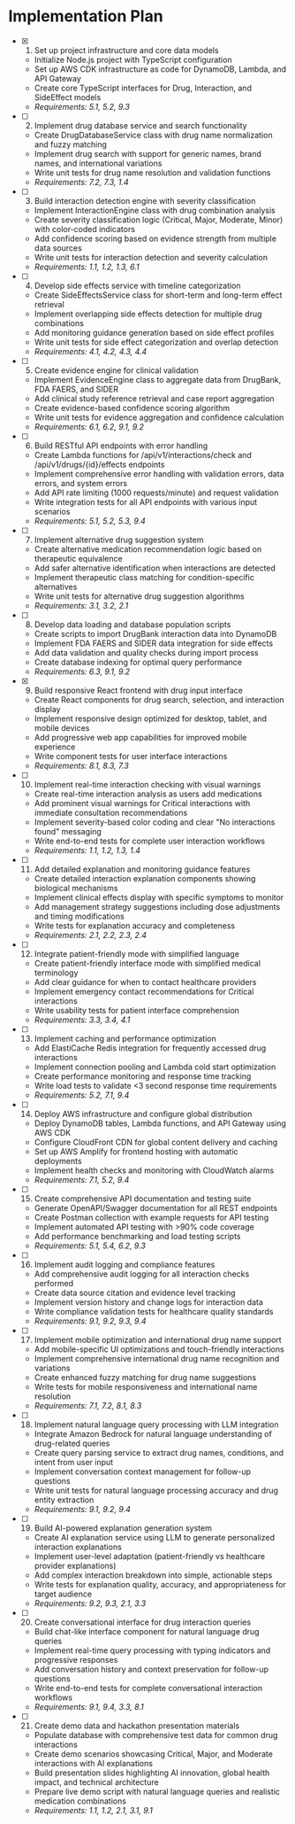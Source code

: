 # Implementation Plan

- [x] 1. Set up project infrastructure and core data models
  - Initialize Node.js project with TypeScript configuration
  - Set up AWS CDK infrastructure as code for DynamoDB, Lambda, and API Gateway
  - Create core TypeScript interfaces for Drug, Interaction, and SideEffect models
  - _Requirements: 5.1, 5.2, 9.3_

- [ ] 2. Implement drug database service and search functionality
  - Create DrugDatabaseService class with drug name normalization and fuzzy matching
  - Implement drug search with support for generic names, brand names, and international variations
  - Write unit tests for drug name resolution and validation functions
  - _Requirements: 7.2, 7.3, 1.4_

- [ ] 3. Build interaction detection engine with severity classification
  - Implement InteractionEngine class with drug combination analysis
  - Create severity classification logic (Critical, Major, Moderate, Minor) with color-coded indicators
  - Add confidence scoring based on evidence strength from multiple data sources
  - Write unit tests for interaction detection and severity calculation
  - _Requirements: 1.1, 1.2, 1.3, 6.1_

- [ ] 4. Develop side effects service with timeline categorization
  - Create SideEffectsService class for short-term and long-term effect retrieval
  - Implement overlapping side effects detection for multiple drug combinations
  - Add monitoring guidance generation based on side effect profiles
  - Write unit tests for side effect categorization and overlap detection
  - _Requirements: 4.1, 4.2, 4.3, 4.4_

- [ ] 5. Create evidence engine for clinical validation
  - Implement EvidenceEngine class to aggregate data from DrugBank, FDA FAERS, and SIDER
  - Add clinical study reference retrieval and case report aggregation
  - Create evidence-based confidence scoring algorithm
  - Write unit tests for evidence aggregation and confidence calculation
  - _Requirements: 6.1, 6.2, 9.1, 9.2_

- [ ] 6. Build RESTful API endpoints with error handling
  - Create Lambda functions for /api/v1/interactions/check and /api/v1/drugs/{id}/effects endpoints
  - Implement comprehensive error handling with validation errors, data errors, and system errors
  - Add API rate limiting (1000 requests/minute) and request validation
  - Write integration tests for all API endpoints with various input scenarios
  - _Requirements: 5.1, 5.2, 5.3, 9.4_

- [ ] 7. Implement alternative drug suggestion system
  - Create alternative medication recommendation logic based on therapeutic equivalence
  - Add safer alternative identification when interactions are detected
  - Implement therapeutic class matching for condition-specific alternatives
  - Write unit tests for alternative drug suggestion algorithms
  - _Requirements: 3.1, 3.2, 2.1_

- [ ] 8. Develop data loading and database population scripts
  - Create scripts to import DrugBank interaction data into DynamoDB
  - Implement FDA FAERS and SIDER data integration for side effects
  - Add data validation and quality checks during import process
  - Create database indexing for optimal query performance
  - _Requirements: 6.3, 9.1, 9.2_

- [x] 9. Build responsive React frontend with drug input interface




  - Create React components for drug search, selection, and interaction display
  - Implement responsive design optimized for desktop, tablet, and mobile devices
  - Add progressive web app capabilities for improved mobile experience
  - Write component tests for user interface interactions
  - _Requirements: 8.1, 8.3, 7.3_

- [ ] 10. Implement real-time interaction checking with visual warnings
  - Create real-time interaction analysis as users add medications
  - Add prominent visual warnings for Critical interactions with immediate consultation recommendations
  - Implement severity-based color coding and clear "No interactions found" messaging
  - Write end-to-end tests for complete user interaction workflows
  - _Requirements: 1.1, 1.2, 1.3, 1.4_

- [ ] 11. Add detailed explanation and monitoring guidance features
  - Create detailed interaction explanation components showing biological mechanisms
  - Implement clinical effects display with specific symptoms to monitor
  - Add management strategy suggestions including dose adjustments and timing modifications
  - Write tests for explanation accuracy and completeness
  - _Requirements: 2.1, 2.2, 2.3, 2.4_

- [ ] 12. Integrate patient-friendly mode with simplified language
  - Create patient-friendly interface mode with simplified medical terminology
  - Add clear guidance for when to contact healthcare providers
  - Implement emergency contact recommendations for Critical interactions
  - Write usability tests for patient interface comprehension
  - _Requirements: 3.3, 3.4, 4.1_

- [ ] 13. Implement caching and performance optimization
  - Add ElastiCache Redis integration for frequently accessed drug interactions
  - Implement connection pooling and Lambda cold start optimization
  - Create performance monitoring and response time tracking
  - Write load tests to validate <3 second response time requirements
  - _Requirements: 5.2, 7.1, 9.4_

- [ ] 14. Deploy AWS infrastructure and configure global distribution
  - Deploy DynamoDB tables, Lambda functions, and API Gateway using AWS CDK
  - Configure CloudFront CDN for global content delivery and caching
  - Set up AWS Amplify for frontend hosting with automatic deployments
  - Implement health checks and monitoring with CloudWatch alarms
  - _Requirements: 7.1, 5.2, 9.4_

- [ ] 15. Create comprehensive API documentation and testing suite
  - Generate OpenAPI/Swagger documentation for all REST endpoints
  - Create Postman collection with example requests for API testing
  - Implement automated API testing with >90% code coverage
  - Add performance benchmarking and load testing scripts
  - _Requirements: 5.1, 5.4, 6.2, 9.3_

- [ ] 16. Implement audit logging and compliance features
  - Add comprehensive audit logging for all interaction checks performed
  - Create data source citation and evidence level tracking
  - Implement version history and change logs for interaction data
  - Write compliance validation tests for healthcare quality standards
  - _Requirements: 9.1, 9.2, 9.3, 9.4_

- [ ] 17. Implement mobile optimization and international drug name support
  - Add mobile-specific UI optimizations and touch-friendly interactions
  - Implement comprehensive international drug name recognition and variations
  - Create enhanced fuzzy matching for drug name suggestions
  - Write tests for mobile responsiveness and international name resolution
  - _Requirements: 7.1, 7.2, 8.1, 8.3_

- [ ] 18. Implement natural language query processing with LLM integration
  - Integrate Amazon Bedrock for natural language understanding of drug-related queries
  - Create query parsing service to extract drug names, conditions, and intent from user input
  - Implement conversation context management for follow-up questions
  - Write unit tests for natural language processing accuracy and drug entity extraction
  - _Requirements: 9.1, 9.2, 9.4_

- [ ] 19. Build AI-powered explanation generation system
  - Create AI explanation service using LLM to generate personalized interaction explanations
  - Implement user-level adaptation (patient-friendly vs healthcare provider explanations)
  - Add complex interaction breakdown into simple, actionable steps
  - Write tests for explanation quality, accuracy, and appropriateness for target audience
  - _Requirements: 9.2, 9.3, 2.1, 3.3_

- [ ] 20. Create conversational interface for drug interaction queries
  - Build chat-like interface component for natural language drug queries
  - Implement real-time query processing with typing indicators and progressive responses
  - Add conversation history and context preservation for follow-up questions
  - Write end-to-end tests for complete conversational interaction workflows
  - _Requirements: 9.1, 9.4, 3.3, 8.1_

- [ ] 21. Create demo data and hackathon presentation materials
  - Populate database with comprehensive test data for common drug interactions
  - Create demo scenarios showcasing Critical, Major, and Moderate interactions with AI explanations
  - Build presentation slides highlighting AI innovation, global health impact, and technical architecture
  - Prepare live demo script with natural language queries and realistic medication combinations
  - _Requirements: 1.1, 1.2, 2.1, 3.1, 9.1_